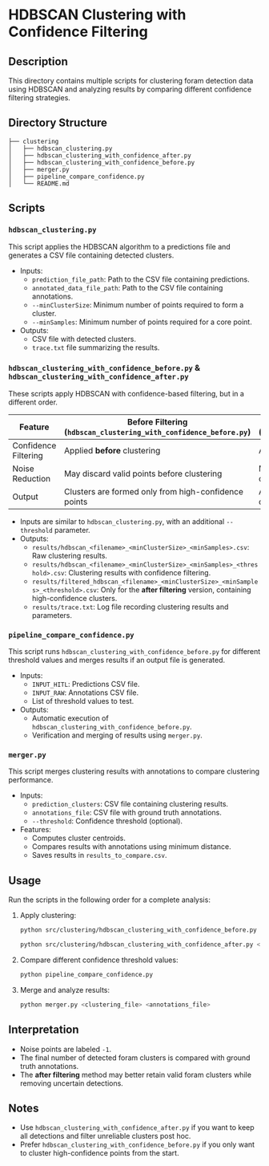 # HDBSCAN Clustering with Confidence Filtering

## Description
This directory contains multiple scripts for clustering foram detection data using HDBSCAN and analyzing results by comparing different confidence filtering strategies.

## Directory Structure
```
├── clustering
│   ├── hdbscan_clustering.py
│   ├── hdbscan_clustering_with_confidence_after.py
│   ├── hdbscan_clustering_with_confidence_before.py
│   ├── merger.py
│   ├── pipeline_compare_confidence.py
│   └── README.md
```

## Scripts

### `hdbscan_clustering.py`
This script applies the HDBSCAN algorithm to a predictions file and generates a CSV file containing detected clusters.
- Inputs:
  - `prediction_file_path`: Path to the CSV file containing predictions.
  - `annotated_data_file_path`: Path to the CSV file containing annotations.
  - `--minClusterSize`: Minimum number of points required to form a cluster.
  - `--minSamples`: Minimum number of points required for a core point.
- Outputs:
  - CSV file with detected clusters.
  - `trace.txt` file summarizing the results.

### `hdbscan_clustering_with_confidence_before.py` & `hdbscan_clustering_with_confidence_after.py`
These scripts apply HDBSCAN with confidence-based filtering, but in a different order.

| Feature | Before Filtering (`hdbscan_clustering_with_confidence_before.py`) | After Filtering (`hdbscan_clustering_with_confidence_after.py`) |
|---------|-------------------------------------------------|------------------------------------------------|
| Confidence Filtering | Applied **before** clustering | Applied **after** clustering |
| Noise Reduction | May discard valid points before clustering | More refined filtering based on cluster confidence |
| Output | Clusters are formed only from high-confidence points | All points are clustered first, then unreliable clusters are removed |

- Inputs are similar to `hdbscan_clustering.py`, with an additional `--threshold` parameter.
- Outputs:
  - `results/hdbscan_<filename>_<minClusterSize>_<minSamples>.csv`: Raw clustering results.
  - `results/hdbscan_<filename>_<minClusterSize>_<minSamples>_<threshold>.csv`: Clustering results with confidence filtering.
  - `results/filtered_hdbscan_<filename>_<minClusterSize>_<minSamples>_<threshold>.csv`: Only for the **after filtering** version, containing high-confidence clusters.
  - `results/trace.txt`: Log file recording clustering results and parameters.

### `pipeline_compare_confidence.py`
This script runs `hdbscan_clustering_with_confidence_before.py` for different threshold values and merges results if an output file is generated.
- Inputs:
  - `INPUT_HITL`: Predictions CSV file.
  - `INPUT_RAW`: Annotations CSV file.
  - List of threshold values to test.
- Outputs:
  - Automatic execution of `hdbscan_clustering_with_confidence_before.py`.
  - Verification and merging of results using `merger.py`.

### `merger.py`
This script merges clustering results with annotations to compare clustering performance.
- Inputs:
  - `prediction_clusters`: CSV file containing clustering results.
  - `annotations_file`: CSV file with ground truth annotations.
  - `--threshold`: Confidence threshold (optional).
- Features:
  - Computes cluster centroids.
  - Compares results with annotations using minimum distance.
  - Saves results in `results_to_compare.csv`.

## Usage
Run the scripts in the following order for a complete analysis:

1. Apply clustering:
   ```bash
   python src/clustering/hdbscan_clustering_with_confidence_before.py <predictions.csv> <annotations.csv> --minClusterSize 5 --minSamples 5 --threshold 0.7
   ```
   ```bash
   python src/clustering/hdbscan_clustering_with_confidence_after.py <predictions.csv> <annotations.csv> --minClusterSize 5 --minSamples 5 --threshold 0.7
   ```
2. Compare different confidence threshold values:
   ```bash
   python pipeline_compare_confidence.py
   ```
3. Merge and analyze results:
   ```bash
   python merger.py <clustering_file> <annotations_file>
   ```

## Interpretation
- Noise points are labeled `-1`.
- The final number of detected foram clusters is compared with ground truth annotations.
- The **after filtering** method may better retain valid foram clusters while removing uncertain detections.

## Notes
- Use `hdbscan_clustering_with_confidence_after.py` if you want to keep all detections and filter unreliable clusters post hoc.
- Prefer `hdbscan_clustering_with_confidence_before.py` if you only want to cluster high-confidence points from the start.
